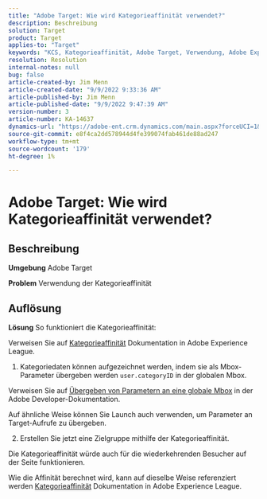```yaml
---
title: "Adobe Target: Wie wird Kategorieaffinität verwendet?"
description: Beschreibung
solution: Target
product: Target
applies-to: "Target"
keywords: "KCS, Kategorieaffinität, Adobe Target, Verwendung, Adobe Experience League, globale Mbox"
resolution: Resolution
internal-notes: null
bug: false
article-created-by: Jim Menn
article-created-date: "9/9/2022 9:33:36 AM"
article-published-by: Jim Menn
article-published-date: "9/9/2022 9:47:39 AM"
version-number: 3
article-number: KA-14637
dynamics-url: "https://adobe-ent.crm.dynamics.com/main.aspx?forceUCI=1&pagetype=entityrecord&etn=knowledgearticle&id=dacf6b79-2230-ed11-9db1-0022480866ad"
source-git-commit: e8f4ca2dd578944d4fe399074fab461de88ad247
workflow-type: tm+mt
source-wordcount: '179'
ht-degree: 1%

---
```


# Adobe Target: Wie wird Kategorieaffinität verwendet?

## Beschreibung


<b>Umgebung</b>
Adobe Target

<b>Problem</b>
Verwendung der Kategorieaffinität


## Auflösung


<b>Lösung</b>
So funktioniert die Kategorieaffinität:

Verweisen Sie auf [Kategorieaffinität](https://experienceleague.adobe.com/docs/target/using/audiences/visitor-profiles/category-affinity.html?lang=en) Dokumentation in Adobe Experience League.

1. Kategoriedaten können aufgezeichnet werden, indem sie als Mbox-Parameter übergeben werden `user.categoryID` in der globalen Mbox.

Verweisen Sie auf [Übergeben von Parametern an eine globale Mbox](https://docs.adobe.com/help/en/target/using/implement-target/client-side/mbox-implement/global-mbox/pass-parameters-to-global-mbox.html "Klicken Sie auf den folgenden Link: https://docs.adobe.com/help/en/target/using/implement-target/client-side/mbox-implement/global-mbox/pass-parameters-to-global-mbox.html") in der Adobe Developer-Dokumentation.

Auf ähnliche Weise können Sie Launch auch verwenden, um Parameter an Target-Aufrufe zu übergeben.

2. Erstellen Sie jetzt eine Zielgruppe mithilfe der Kategorieaffinität.

Die Kategorieaffinität würde auch für die wiederkehrenden Besucher auf der Seite funktionieren.

Wie die Affinität berechnet wird, kann auf dieselbe Weise referenziert werden [Kategorieaffinität](https://experienceleague.adobe.com/docs/target/using/audiences/visitor-profiles/category-affinity.html?lang=en) Dokumentation in Adobe Experience League.
